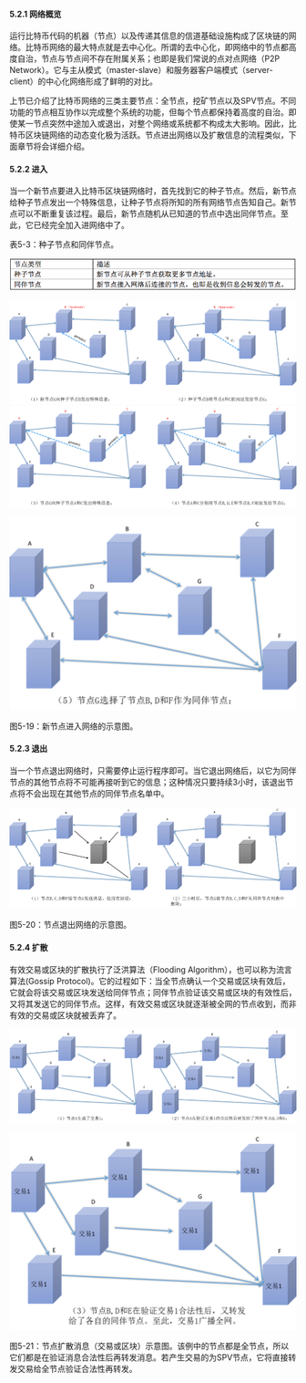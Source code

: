 #### 5.2.1 网络概览

运行比特币代码的机器（节点）以及传递其信息的信道基础设施构成了区块链的网络。比特币网络的最大特点就是去中心化。所谓的去中心化，即网络中的节点都高度自治，节点与节点间不存在附属关系；也即是我们常说的点对点网络（P2P Network）。它与主从模式（master-slave）和服务器客户端模式（server-client）的中心化网络形成了鲜明的对比。

上节已介绍了比特币网络的三类主要节点：全节点，挖矿节点以及SPV节点。不同功能的节点相互协作以完成整个系统的功能，但每个节点都保持着高度的自治。即使某一节点突然中途加入或退出，对整个网络或系统都不构成太大影响。因此，比特币区块链网络的动态变化极为活跃。节点进出网络以及扩散信息的流程类似，下面章节将会详细介绍。

#### 5.2.2 进入

当一个新节点要进入比特币区块链网络时，首先找到它的种子节点。然后，新节点给种子节点发出一个特殊信息，让种子节点将所知的所有网络节点告知自己。新节点可以不断重复该过程。最后，新节点随机从已知道的节点中选出同伴节点。至此，它已经完全加入进网络中了。

表5-3：种子节点和同伴节点。

![](/assets/fig-table-5-3.png)

![](/assets/fig-5-19-1.png)![](/assets/fig-5-19-2.png)

![](/assets/fig-5-19-3.png)

图5-19：新节点进入网络的示意图。

#### 5.2.3 退出

当一个节点退出网络时，只需要停止运行程序即可。当它退出网络后，以它为同伴节点的其他节点将不可能再接听到它的信息；这种情况只要持续3小时，该退出节点将不会出现在其他节点的同伴节点名单中。

![](/assets/fig-5-20.png)

图5-20：节点退出网络的示意图。

#### 5.2.4 扩散

有效交易或区块的扩散执行了泛洪算法（Flooding Algorithm），也可以称为流言算法\(Gossip Protocol\)。它的过程如下：当全节点确认一个交易或区块有效后，它就会将该交易或区块发送给同伴节点；同伴节点验证该交易或区块的有效性后，又将其发送它的同伴节点。这样，有效交易或区块就逐渐被全网的节点收到，而非有效的交易或区块就被丢弃了。

![](/assets/fig-5-21-1.png)

![](/assets/fig-5-21-2.png)

图5-21：节点扩散消息（交易或区块）示意图。该例中的节点都是全节点，所以它们都是在验证消息合法性后再转发消息。若产生交易的为SPV节点，它将直接转发交易给全节点验证合法性再转发。

